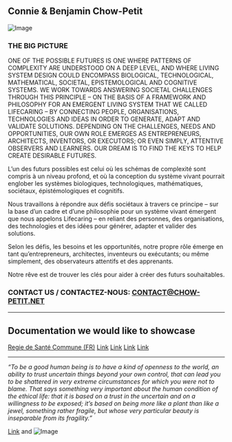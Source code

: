 ## Connie & Benjamin Chow-Petit

![Image](https://imgur.com/fBTyIdG.jpg)

### THE BIG PICTURE
ONE OF THE POSSIBLE FUTURES IS ONE WHERE PATTERNS OF COMPLEXITY ARE UNDERSTOOD ON A DEEP LEVEL, AND WHERE LIVING SYSTEM DESIGN COULD ENCOMPASS BIOLOGICAL, TECHNOLOGICAL, MATHEMATICAL, SOCIETAL, EPISTEMOLOGICAL AND COGNITIVE SYSTEMS.
WE WORK TOWARDS ANSWERING SOCIETAL CHALLENGES THROUGH THIS PRINCIPLE – ON THE BASIS OF A FRAMEWORK AND PHILOSOPHY FOR AN EMERGENT LIVING SYSTEM THAT WE CALLED LIFECARING – BY CONNECTING PEOPLE, ORGANISATIONS, TECHNOLOGIES AND IDEAS IN ORDER TO GENERATE, ADAPT AND VALIDATE SOLUTIONS.
DEPENDING ON THE CHALLENGES, NEEDS AND OPPORTUNITIES, OUR OWN ROLE EMERGES AS ENTREPRENEURS, ARCHITECTS, INVENTORS, OR EXECUTORS; OR EVEN SIMPLY, ATTENTIVE OBSERVERS AND LEARNERS.
OUR DREAM IS TO FIND THE KEYS TO HELP CREATE DESIRABLE FUTURES.

L’un des futurs possibles est celui où les schémas de complexité sont compris à un niveau profond, et où la conception du système vivant pourrait englober les systèmes biologiques, technologiques, mathématiques, sociétaux, épistémologiques et cognitifs.

Nous travaillons à répondre aux défis sociétaux à travers ce principe – sur la base d’un cadre et d’une philosophie pour un système vivant émergent que nous appelons Lifecaring – en reliant des personnes, des organisations, des technologies et des idées pour générer, adapter et valider des solutions.

Selon les défis, les besoins et les opportunités, notre propre rôle émerge en tant qu’entrepreneurs, architectes, inventeurs ou exécutants; ou même simplement, des observateurs attentifs et des apprenants.

Notre rêve est de trouver les clés pour aider à créer des futurs souhaitables.

### CONTACT US / CONTACTEZ-NOUS: CONTACT@CHOW-PETIT.NET

---

## Documentation we would like to showcase
[Regie de Santé Commune (FR)](https://pad.lamyne.org/regiedesantecommune)
[Link](https://pad.lamyne.org/observatory_article_laMYNE)
[Link](https://pad.lamyne.org/design_de_gouvernance)
[Link](https://medium.com/lifecaring-life-by-design/)
[Link](https://pad.lamyne.org/medecine_systemique)


---

_“To be a good human being is to have a kind of openness to the world, an ability to trust uncertain things beyond your own control, that can lead you to be shattered in very extreme circumstances for which you were not to blame. That says something very important about the human condition of the ethical life: that it is based on a trust in the uncertain and on a willingness to be exposed; it’s based on being more like a plant than like a jewel, something rather fragile, but whose very particular beauty is inseparable from its fragility.”_

[Link](url) and ![Image](src)

